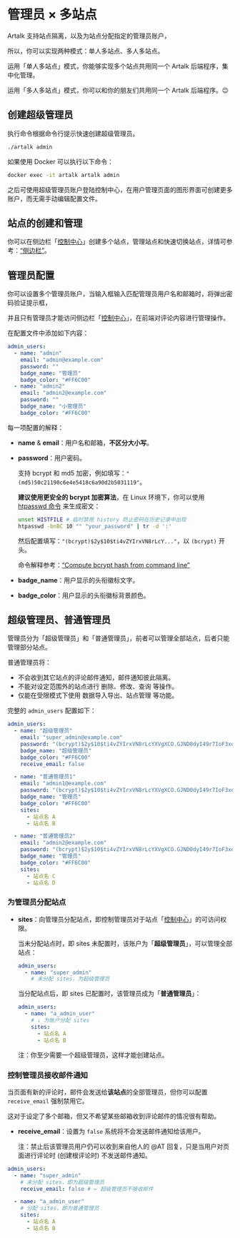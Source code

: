 # 管理员 × 多站点

Artalk 支持站点隔离，以及为站点分配指定的管理员账户，

所以，你可以实现两种模式：单人多站点、多人多站点。

运用「单人多站点」模式，你能够实现多个站点共用同一个 Artalk 后端程序，集中化管理。

运用「多人多站点」模式，你可以和你的朋友们共用同一个 Artalk 后端程序。😉

## 创建超级管理员

执行命令根据命令行提示快速创建超级管理员。

```sh
./artalk admin
```

如果使用 Docker 可以执行以下命令：

```sh
docker exec -it artalk artalk admin
```

之后可使用超级管理员账户登陆控制中心，在用户管理页面的图形界面可创建更多账户，而无需手动编辑配置文件。

## 站点的创建和管理

你可以在侧边栏「[控制中心](../frontend/sidebar.md#控制中心)」创建多个站点，管理站点和快速切换站点，详情可参考：[“侧边栏”](/guide/frontend/sidebar.html)。

## 管理员配置

你可以设置多个管理员账户，当输入框输入匹配管理员用户名和邮箱时，将弹出密码验证提示框，

并且只有管理员才能访问侧边栏「[控制中心](../frontend/sidebar.md#控制中心)」，在前端对评论内容进行管理操作。

在配置文件中添加如下内容：

```yaml
admin_users:
  - name: "admin"
    email: "admin@example.com"
    password: ""
    badge_name: "管理员"
    badge_color: "#FF6C00"
  - name: "admin2"
    email: "admin2@example.com"
    password: ""
    badge_name: "小管理员"
    badge_color: "#FF6C00"
```

每一项配置的解释：

- **name** & **email**：用户名和邮箱，**不区分大小写**。
- **password**：用户密码。

  支持 bcrypt 和 md5 加密，例如填写：`"(md5)50c21190c6e4e5418c6a90d2b5031119"`。

  **建议使用更安全的 bcrypt 加密算法**，在 Linux 环境下，你可以使用 [htpasswd 命令](https://httpd.apache.org/docs/2.4/programs/htpasswd.html) 来生成密文：

  ```bash
  unset HISTFILE # 临时禁用 history 防止密码在历史记录中出现
  htpasswd -bnBC 10 "" "your_password" | tr -d ':'
  ```

  然后配置填写：`"(bcrypt)$2y$10$ti4vZYIrxVN8rLcY..."`，以 `(bcrypt)` 开头。

  命令解释参考：[“Compute bcrypt hash from command line”](https://unix.stackexchange.com/questions/307994/compute-bcrypt-hash-from-command-line#answer-419855)

- **badge_name**：用户显示的头衔徽标文字。
- **badge_color**：用户显示的头衔徽标背景颜色。

## 超级管理员、普通管理员

管理员分为「超级管理员」和「普通管理员」，前者可以管理全部站点，后者只能管理部分站点。

普通管理员将：

  - 不会收到其它站点的评论邮件通知，邮件通知彼此隔离。
  - 不能对设定范围外的站点进行 删除、修改、查询 等操作。
  - 仅能在受限模式下使用 数据导入导出、站点管理 等功能。

完整的 `admin_users` 配置如下：

```yaml
admin_users:
  - name: "超级管理员"
    email: "super_admin@example.com"
    password: "(bcrypt)$2y$10$ti4vZYIrxVN8rLcYXVgXCO.GJND0dyI49r7IoF3xqIx8bBRmIBZRm"
    badge_name: "超级管理员"
    badge_color: "#FF6C00"
    receive_email: false

  - name: "普通管理员1"
    email: "admin1@example.com"
    password: "(bcrypt)$2y$10$ti4vZYIrxVN8rLcYXVgXCO.GJND0dyI49r7IoF3xqIx8bBRmIBZRm"
    badge_name: "管理员"
    badge_color: "#FF6C00"
    sites:
      - 站点名 A
      - 站点名 B

  - name: "普通管理员2"
    email: "admin2@example.com"
    password: "(bcrypt)$2y$10$ti4vZYIrxVN8rLcYXVgXCO.GJND0dyI49r7IoF3xqIx8bBRmIBZRm"
    badge_name: "管理员"
    badge_color: "#FF6C00"
    sites:
      - 站点名 C
      - 站点名 D
```

### 为管理员分配站点

- **sites**：向管理员分配站点，即控制管理员对于站点「[控制中心](../frontend/sidebar.md#控制中心)」的可访问权限。
  
  当未分配站点时，即 sites 未配置时，该账户为「**超级管理员**」，可以管理全部站点：

  ```yaml
  admin_users:
    - name: "super_admin"
      # 未分配 sites，为超级管理员
  ```

  当分配站点后，即 sites 已配置时，该管理员成为「**普通管理员**」：

  ```yaml
  admin_users:
    - name: "a_admin_user"
      # ↓ 为账户分配 sites
      sites:
        - 站点名 A
        - 站点名 B
  ```

  注：你至少需要一个超级管理员，这样才能创建站点。

### 控制管理员接收邮件通知

当页面有新的评论时，邮件会发送给**该站点**的全部管理员，但你可以配置 `receive_email` 强制禁用它。

这对于设定了多个邮箱，但又不希望某些邮箱收到评论邮件的情况很有帮助。

- **receive_email**：设置为 `false` 系统将不会发送邮件通知给该用户。

  注：禁止后该管理员用户仍可以收到来自他人的 @AT 回复，只是当用户对页面进行评论时 (创建根评论时) 不发送邮件通知。

```yaml
admin_users:
  - name: "super_admin"
    # 未分配 sites，即为超级管理员
    receive_email: false # ← 超级管理员不接收邮件

  - name: "a_admin_user"
    # 分配 sites，即为普通管理员
    sites:
      - 站点名 A
      - 站点名 B
```

